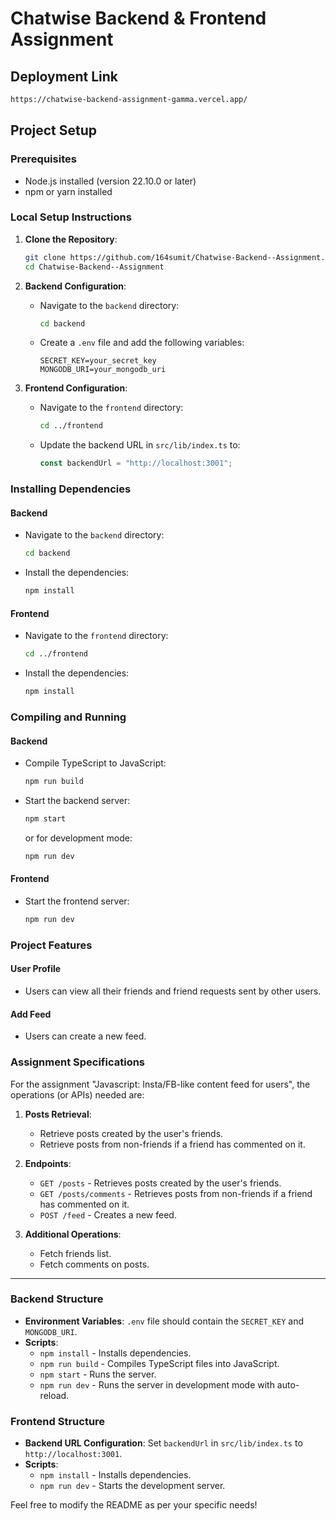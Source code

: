 # Chatwise Backend & Frontend Assignment
## Deployment Link
```bash
https://chatwise-backend-assignment-gamma.vercel.app/
```

## Project Setup

### Prerequisites
- Node.js installed (version 22.10.0 or later)
- npm or yarn installed

### Local Setup Instructions

1. **Clone the Repository**:
   ```bash
   git clone https://github.com/164sumit/Chatwise-Backend--Assignment.git
   cd Chatwise-Backend--Assignment
   ```

2. **Backend Configuration**:
   - Navigate to the `backend` directory:
     ```bash
     cd backend
     ```
   - Create a `.env` file and add the following variables:
     ```
     SECRET_KEY=your_secret_key
     MONGODB_URI=your_mongodb_uri
     ```

3. **Frontend Configuration**:
   - Navigate to the `frontend` directory:
     ```bash
     cd ../frontend
     ```
   - Update the backend URL in `src/lib/index.ts` to:
     ```typescript
     const backendUrl = "http://localhost:3001";
     ```

### Installing Dependencies

#### Backend
- Navigate to the `backend` directory:
  ```bash
  cd backend
  ```
- Install the dependencies:
  ```bash
  npm install
  ```

#### Frontend
- Navigate to the `frontend` directory:
  ```bash
  cd ../frontend
  ```
- Install the dependencies:
  ```bash
  npm install
  ```

### Compiling and Running

#### Backend
- Compile TypeScript to JavaScript:
  ```bash
  npm run build
  ```
- Start the backend server:
  ```bash
  npm start
  ```
  or for development mode:
  ```bash
  npm run dev
  ```

#### Frontend
- Start the frontend server:
  ```bash
  npm run dev
  ```

### Project Features

#### User Profile
- Users can view all their friends and friend requests sent by other users.

#### Add Feed
- Users can create a new feed.

### Assignment Specifications

For the assignment "Javascript: Insta/FB-like content feed for users", the operations (or APIs) needed are:

1. **Posts Retrieval**:
   - Retrieve posts created by the user's friends.
   - Retrieve posts from non-friends if a friend has commented on it.

2. **Endpoints**:
   - `GET /posts` - Retrieves posts created by the user's friends.
   - `GET /posts/comments` - Retrieves posts from non-friends if a friend has commented on it.
   - `POST /feed` - Creates a new feed.

3. **Additional Operations**:
   - Fetch friends list.
   - Fetch comments on posts.

---

### Backend Structure

- **Environment Variables**: `.env` file should contain the `SECRET_KEY` and `MONGODB_URI`.
- **Scripts**:
  - `npm install` - Installs dependencies.
  - `npm run build` - Compiles TypeScript files into JavaScript.
  - `npm start` - Runs the server.
  - `npm run dev` - Runs the server in development mode with auto-reload.

### Frontend Structure

- **Backend URL Configuration**: Set `backendUrl` in `src/lib/index.ts` to `http://localhost:3001`.
- **Scripts**:
  - `npm install` - Installs dependencies.
  - `npm run dev` - Starts the development server.

Feel free to modify the README as per your specific needs!

